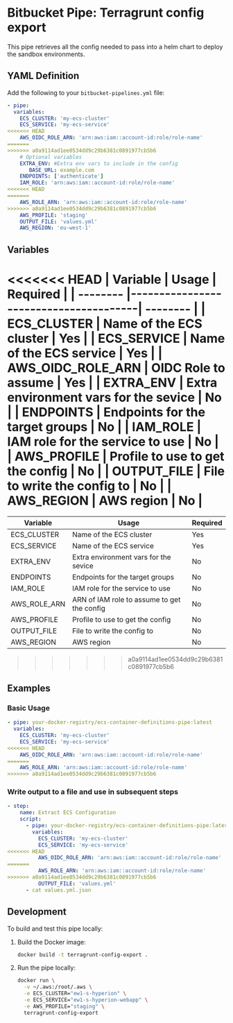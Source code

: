 # Bitbucket Pipe: Terragrunt config export

This pipe retrieves all the config needed to pass into a helm chart to deploy the sandbox environments.
## YAML Definition

Add the following to your `bitbucket-pipelines.yml` file:

```yaml
- pipe: 
  variables:
    ECS_CLUSTER: 'my-ecs-cluster'
    ECS_SERVICE: 'my-ecs-service'
<<<<<<< HEAD
    AWS_OIDC_ROLE_ARN: 'arn:aws:iam::account-id:role/role-name'
=======
>>>>>>> a0a9114ad1ee0534dd9c29b6381c0891977cb5b6
    # Optional variables
    EXTRA_ENV: #Extra env vars to include in the config
       BASE_URL: example.com
    ENDPOINTS: ['authenticate']
    IAM_ROLE: 'arn:aws:iam::account-id:role/role-name'
<<<<<<< HEAD
=======
    AWS_ROLE_ARN: 'arn:aws:iam::account-id:role/role-name'
>>>>>>> a0a9114ad1ee0534dd9c29b6381c0891977cb5b6
    AWS_PROFILE: 'staging' 
    OUTPUT_FILE: 'values.yml' 
    AWS_REGION: 'eu-west-1'
```

## Variables

<<<<<<< HEAD
| Variable | Usage                                 | Required |
| -------- |---------------------------------------| -------- |
| ECS_CLUSTER | Name of the ECS cluster               | Yes |
| ECS_SERVICE | Name of the ECS service               | Yes |
| AWS_OIDC_ROLE_ARN | OIDC Role to assume                   | Yes |
| EXTRA_ENV | Extra environment vars for the sevice | No |
| ENDPOINTS | Endpoints for the target groups       | No |
| IAM_ROLE | IAM role for the service to use       | No |
| AWS_PROFILE | Profile to use to get the config      | No |
| OUTPUT_FILE | File to write the config to           | No |
| AWS_REGION | AWS region                            | No |
=======
| Variable | Usage                                       | Required |
| -------- |---------------------------------------------| -------- |
| ECS_CLUSTER | Name of the ECS cluster                     | Yes |
| ECS_SERVICE | Name of the ECS service                     | Yes |
| EXTRA_ENV | Extra environment vars for the sevice       | No |
| ENDPOINTS | Endpoints for the target groups             | No |
| IAM_ROLE | IAM role for the service to use             | No |
| AWS_ROLE_ARN | ARN of IAM role to assume to get the config | No |
| AWS_PROFILE | Profile to use to get the config            | No |
| OUTPUT_FILE | File to write the config to                 | No |
| AWS_REGION | AWS region                                  | No |
>>>>>>> a0a9114ad1ee0534dd9c29b6381c0891977cb5b6

## Examples

### Basic Usage

```yaml
- pipe: your-docker-registry/ecs-container-definitions-pipe:latest
  variables:
    ECS_CLUSTER: 'my-ecs-cluster'
    ECS_SERVICE: 'my-ecs-service'
<<<<<<< HEAD
    AWS_OIDC_ROLE_ARN: 'arn:aws:iam::account-id:role/role-name'
=======
    AWS_ROLE_ARN: 'arn:aws:iam::account-id:role/role-name'
>>>>>>> a0a9114ad1ee0534dd9c29b6381c0891977cb5b6
```

### Write output to a file and use in subsequent steps

```yaml
- step:
    name: Extract ECS Configuration
    script:
      - pipe: your-docker-registry/ecs-container-definitions-pipe:latest
        variables:
          ECS_CLUSTER: 'my-ecs-cluster'
          ECS_SERVICE: 'my-ecs-service'
<<<<<<< HEAD
          AWS_OIDC_ROLE_ARN: 'arn:aws:iam::account-id:role/role-name'
=======
          AWS_ROLE_ARN: 'arn:aws:iam::account-id:role/role-name'
>>>>>>> a0a9114ad1ee0534dd9c29b6381c0891977cb5b6
          OUTPUT_FILE: 'values.yml'
      - cat values.yml.json
```

## Development

To build and test this pipe locally:

1. Build the Docker image:
   ```bash
   docker build -t terragrunt-config-export .
   ```

2. Run the pipe locally:
   ```bash
   docker run \
     -v ~/.aws:/root/.aws \
     -e ECS_CLUSTER="ew1-s-hyperion" \
     -e ECS_SERVICE="ew1-s-hyperion-webapp" \
     -e AWS_PROFILE="staging" \
     terragrunt-config-export
   ```
